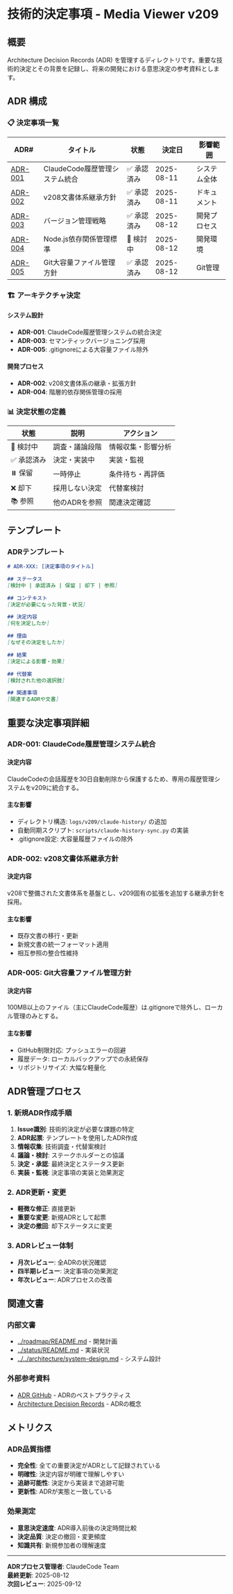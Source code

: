 # 技術的決定事項 - Media Viewer v209

## 概要
Architecture Decision Records (ADR) を管理するディレクトリです。重要な技術的決定とその背景を記録し、将来の開発における意思決定の参考資料とします。

## ADR 構成

### 📋 決定事項一覧
| ADR# | タイトル | 状態 | 決定日 | 影響範囲 |
|------|----------|------|--------|----------|
| [ADR-001](adr-001-claude-history-management.md) | ClaudeCode履歴管理システム統合 | ✅ 承認済み | 2025-08-11 | システム全体 |
| [ADR-002](adr-002-document-structure.md) | v208文書体系継承方針 | ✅ 承認済み | 2025-08-11 | ドキュメント |
| [ADR-003](adr-003-version-management.md) | バージョン管理戦略 | ✅ 承認済み | 2025-08-12 | 開発プロセス |
| [ADR-004](adr-004-nodejs-dependency.md) | Node.js依存関係管理標準 | 🔄 検討中 | 2025-08-12 | 開発環境 |
| [ADR-005](adr-005-git-file-management.md) | Git大容量ファイル管理方針 | ✅ 承認済み | 2025-08-12 | Git管理 |

### 🏗️ アーキテクチャ決定

#### システム設計
- **ADR-001**: ClaudeCode履歴管理システムの統合決定
- **ADR-003**: セマンティックバージョニング採用
- **ADR-005**: .gitignoreによる大容量ファイル除外

#### 開発プロセス
- **ADR-002**: v208文書体系の継承・拡張方針
- **ADR-004**: 階層的依存関係管理の採用

### 📊 決定状態の定義

| 状態 | 説明 | アクション |
|------|------|------------|
| 🔄 検討中 | 調査・議論段階 | 情報収集・影響分析 |
| ✅ 承認済み | 決定・実装中 | 実装・監視 |
| ⏸️ 保留 | 一時停止 | 条件待ち・再評価 |
| ❌ 却下 | 採用しない決定 | 代替案検討 |
| 📚 参照 | 他のADRを参照 | 関連決定確認 |

## テンプレート

### ADRテンプレート
```markdown
# ADR-XXX: [決定事項のタイトル]

## ステータス
[検討中 | 承認済み | 保留 | 却下 | 参照]

## コンテキスト
[決定が必要になった背景・状況]

## 決定内容
[何を決定したか]

## 理由
[なぜその決定をしたか]

## 結果
[決定による影響・効果]

## 代替案
[検討された他の選択肢]

## 関連事項
[関連するADRや文書]
```

## 重要な決定事項詳細

### ADR-001: ClaudeCode履歴管理システム統合

#### 決定内容
ClaudeCodeの会話履歴を30日自動削除から保護するため、専用の履歴管理システムをv209に統合する。

#### 主な影響
- ディレクトリ構造: `logs/v209/claude-history/` の追加
- 自動同期スクリプト: `scripts/claude-history-sync.py` の実装
- .gitignore設定: 大容量履歴ファイルの除外

### ADR-002: v208文書体系継承方針

#### 決定内容
v208で整備された文書体系を基盤とし、v209固有の拡張を追加する継承方針を採用。

#### 主な影響
- 既存文書の移行・更新
- 新規文書の統一フォーマット適用
- 相互参照の整合性維持

### ADR-005: Git大容量ファイル管理方針

#### 決定内容
100MB以上のファイル（主にClaudeCode履歴）は.gitignoreで除外し、ローカル管理のみとする。

#### 主な影響
- GitHub制限対応: プッシュエラーの回避
- 履歴データ: ローカルバックアップでの永続保存
- リポジトリサイズ: 大幅な軽量化

## ADR管理プロセス

### 1. 新規ADR作成手順
1. **Issue識別**: 技術的決定が必要な課題の特定
2. **ADR起票**: テンプレートを使用したADR作成
3. **情報収集**: 技術調査・代替案検討
4. **議論・検討**: ステークホルダーとの協議
5. **決定・承認**: 最終決定とステータス更新
6. **実装・監視**: 決定事項の実装と効果測定

### 2. ADR更新・変更
- **軽微な修正**: 直接更新
- **重要な変更**: 新規ADRとして起票
- **決定の撤回**: 却下ステータスに変更

### 3. ADRレビュー体制
- **月次レビュー**: 全ADRの状況確認
- **四半期レビュー**: 決定事項の効果測定
- **年次レビュー**: ADRプロセスの改善

## 関連文書

### 内部文書
- [../roadmap/README.md](../roadmap/README.md) - 開発計画
- [../status/README.md](../status/README.md) - 実装状況
- [../../architecture/system-design.md](../../architecture/system-design.md) - システム設計

### 外部参考資料
- [ADR GitHub](https://adr.github.io/) - ADRのベストプラクティス
- [Architecture Decision Records](https://cognitect.com/blog/2011/11/15/documenting-architecture-decisions) - ADRの概念

## メトリクス

### ADR品質指標
- **完全性**: 全ての重要決定がADRとして記録されている
- **明確性**: 決定内容が明確で理解しやすい
- **追跡可能性**: 決定から実装まで追跡可能
- **更新性**: ADRが実態と一致している

### 効果測定
- **意思決定速度**: ADR導入前後の決定時間比較
- **決定品質**: 決定の撤回・変更頻度
- **知識共有**: 新規参加者の理解速度

---

**ADRプロセス管理者**: ClaudeCode Team  
**最終更新**: 2025-08-12  
**次回レビュー**: 2025-09-12